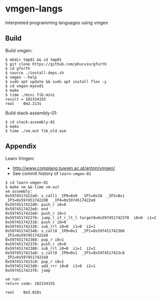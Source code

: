 # vmgen-langs
Interpreted programming languages using vmgen

## Build

Build vmgen:
```
$ mkdir tmp01 && cd tmp01
$ git clone https://github.com/phucvin/gforth
$ cd gforth
$ source ./install-deps.sh
$ vmgen --help
$ sudo apt update && sudo apt install flex -y
$ cd vmgen-myex01
$ make
$ time ./mini fib.mini
result = 102334155
real    0m2.213s
```

Build stack-assembly-01:
```
$ cd stack-assembly-01
$ make
$ time ./vm.out fib_old.asm
```

## Appendix

Learn Vmgen:
- http://www.complang.tuwien.ac.at/anton/vmgen/
- See commit history of `learn-vmgen-01`
```
$ cd learn-vmgen-01
$ make vm && time vm.out
vm assembly:
0x5974517422a0: s_call1 _IP0=0x0  _IP1=0x28  _IP2=0x1  _IP3=0x5974517422d0  _IP4=0x5974517422e8 
0x5974517422d0: push_r i0=0 
0x5974517422e0: end
0x5974517422e8: push_r i0=1 
0x5974517422f8: jump_l_if_r_lt_l target0=0x5974517423f8  i0=0  i1=2 
0x597451742318: push_r i0=0 
0x597451742328: sub_rrl i0=0  i1=0  i2=1 
0x597451742348: s_call0 _IP0=0x1  _IP1=0x597451742368  _IP2=0x5974517422e8 
0x597451742368: pop_r i0=1 
0x597451742378: push_r i0=0 
0x597451742388: sub_rrl i0=0  i1=1  i2=2 
0x5974517423a8: s_call0 _IP0=0x1  _IP1=0x5974517423c8  _IP2=0x5974517422e8 
0x5974517423c8: pop_r i0=1 
0x5974517423d8: add_rrr i0=0  i1=0  i2=1 
0x5974517423f8: jump

vm run:
return code: 102334155

real    0m3.028s
```